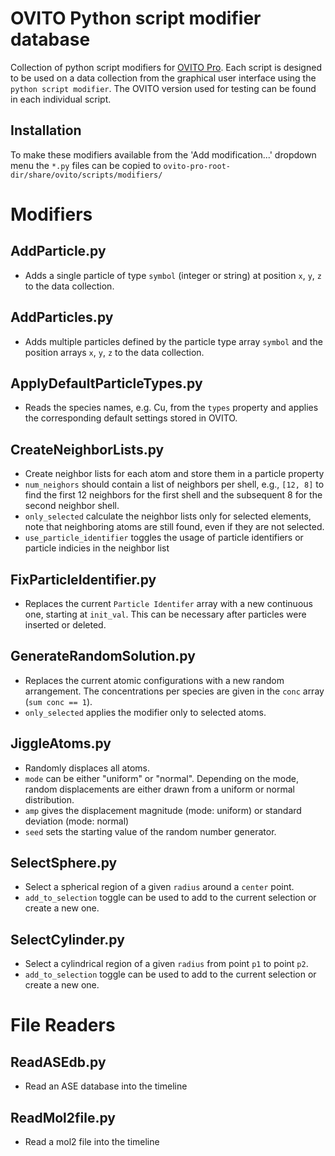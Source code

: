# OVITO Python script modifier database

Collection of python script modifiers for [OVITO Pro](https://www.ovito.org/). Each script is designed to be used on a data collection from the graphical user interface using the `python script modifier`. The OVITO version used for testing can be found in each individual script.

## Installation
To make these modifiers available from the 'Add modification...' dropdown menu the `*.py` files can be copied to `ovito-pro-root-dir/share/ovito/scripts/modifiers/`

# Modifiers
## AddParticle.py
- Adds a single particle of type `symbol` (integer or string) at position `x`, `y`, `z` to the data collection.

## AddParticles.py
- Adds multiple particles defined by the particle type array `symbol` and the position arrays `x`, `y`, `z` to the data collection.

## ApplyDefaultParticleTypes.py
- Reads the species names, e.g. Cu, from the `types` property and applies the corresponding default settings stored in OVITO.
## CreateNeighborLists.py
- Create neighbor lists for each atom and store them in a particle property
- `num_neighors` should contain a list of neighbors per shell, e.g., `[12, 8]` to find the first 12 neighbors for the first shell and the subsequent 8 for the second neighbor shell.
- `only_selected` calculate the neighbor lists only for selected elements, note that neighboring atoms are still found, even if they are not selected.
- `use_particle_identifier` toggles the usage of particle identifiers or particle indicies in the neighbor list
## FixParticleIdentifier.py
- Replaces the current `Particle Identifer` array with a new continuous one, starting at `init_val`. This can be necessary after particles were inserted or deleted.

## GenerateRandomSolution.py
- Replaces the current atomic configurations with a new random arrangement. The concentrations per species are given in the `conc` array (`sum conc == 1`).
- `only_selected` applies the modifier only to selected atoms.

## JiggleAtoms.py
- Randomly displaces all atoms.
- `mode` can be either "uniform" or "normal". Depending on the mode, random displacements are either drawn from a uniform or normal distribution.
- `amp` gives the displacement magnitude (mode: uniform) or standard deviation (mode: normal)
- `seed` sets the starting value of the random number generator.

## SelectSphere.py
- Select a spherical region of a given `radius` around a `center` point.
- `add_to_selection` toggle can be used to add to the current selection or create a new one.

## SelectCylinder.py
- Select a cylindrical region of a given `radius` from point `p1` to point `p2`.
- `add_to_selection` toggle can be used to add to the current selection or create a new one.

# File Readers

## ReadASEdb.py
- Read an ASE database into the timeline

## ReadMol2file.py
- Read a mol2 file into the timeline
